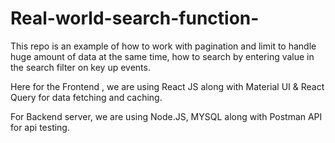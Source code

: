 # Real-world-search-function-

This repo is an example of how to work with pagination and limit to handle huge amount of data 
at the same time, how to search by entering value in the search filter on key up events.

Here for the Frontend , we are using React JS along with Material UI & React Query for data fetching and caching.

For Backend server, we are using Node.JS, MYSQL along with Postman API for api testing.